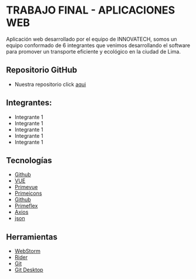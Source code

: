 # TRABAJO FINAL - APLICACIONES WEB

Aplicación web desarrollado por el equipo de INNOVATECH, somos un equipo conformado de 6 integrantes que venimos desarrollando el software para promover un transporte eficiente y ecológico en la ciudad de Lima.

## Repositorio GitHub

- Nuestra repositorio click [aqui](https://github.com/Innovatech-SV51-202401)

## Integrantes:
<ul>
    <li>Integrante 1</li>
    <li>Integrante 1</li>
    <li>Integrante 1</li>
    <li>Integrante 1</li>
    <li>Integrante 1</li>
</ul>

## Tecnologías

- [Github](https://github.com/)
- [VUE](https://github.com/)
- [Primevue](https://github.com/)
- [Primeicons](https://github.com/)
- [Github](https://github.com/)
- [Primeflex](https://github.com/)
- [Axios](https://github.com/)
- [json](https://github.com/)

## Herramientas

- [WebStorm](https://github.com/)
- [Rider](https://github.com/)
- [Git](https://github.com/)
- [Git Desktop](https://github.com/)
